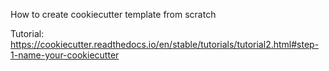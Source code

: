 How to create cookiecutter template from scratch

Tutorial:
https://cookiecutter.readthedocs.io/en/stable/tutorials/tutorial2.html#step-1-name-your-cookiecutter

